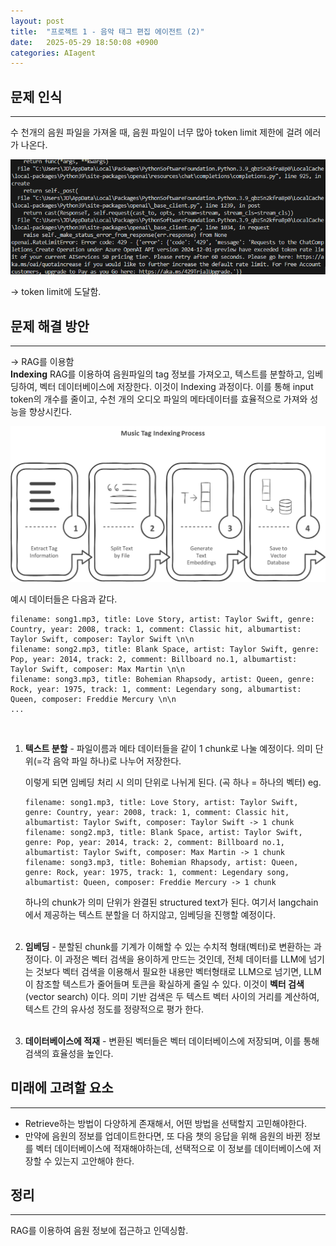```yaml
---
layout: post
title:  "프로젝트 1 - 음악 태그 편집 에이전트 (2)"
date:   2025-05-29 18:50:08 +0900
categories: AIagent
---
```


## 문제 인식
---
수 천개의 음원 파일을 가져올 때, 음원 파일이 너무 많아 token limit 제한에 걸려 에러가 나온다. 

![](../assets/20250527222015.png)

-> token limit에 도달함.

## 문제 해결 방안
---
-> RAG를 이용함<br>
**Indexing**
RAG를 이용하여 음원파일의 tag 정보를 가져오고, 텍스트를 분할하고, 임베딩하여, 벡터 데이터베이스에 저장한다. 이것이 Indexing 과정이다. 이를 통해 input token의 개수를 줄이고, 수천 개의 오디오 파일의 메타데이터를 효율적으로 가져와 성능을 향상시킨다.

![](../assets/image(1).png)

예시 데이터들은 다음과 같다. 
```text
filename: song1.mp3, title: Love Story, artist: Taylor Swift, genre: Country, year: 2008, track: 1, comment: Classic hit, albumartist: Taylor Swift, composer: Taylor Swift \n\n
filename: song2.mp3, title: Blank Space, artist: Taylor Swift, genre: Pop, year: 2014, track: 2, comment: Billboard no.1, albumartist: Taylor Swift, composer: Max Martin \n\n
filename: song3.mp3, title: Bohemian Rhapsody, artist: Queen, genre: Rock, year: 1975, track: 1, comment: Legendary song, albumartist: Queen, composer: Freddie Mercury \n\n
...
```
<br>

1. **텍스트 분할** - 파일이름과 메타 데이터들을 같이 1 chunk로 나눌 예정이다. 의미 단위(=각 음악 파일 하나)로 나누어 저장한다.

    이렇게 되면 임베딩 처리 시 의미 단위로 나뉘게 된다. (곡 하나 = 하나의 벡터)
    eg.
    ```text
    filename: song1.mp3, title: Love Story, artist: Taylor Swift, genre: Country, year: 2008, track: 1, comment: Classic hit, albumartist: Taylor Swift, composer: Taylor Swift -> 1 chunk
    filename: song2.mp3, title: Blank Space, artist: Taylor Swift, genre: Pop, year: 2014, track: 2, comment: Billboard no.1, albumartist: Taylor Swift, composer: Max Martin -> 1 chunk
    filename: song3.mp3, title: Bohemian Rhapsody, artist: Queen, genre: Rock, year: 1975, track: 1, comment: Legendary song, albumartist: Queen, composer: Freddie Mercury -> 1 chunk
    ```

    하나의 chunk가 의미 단위가 완결된 structured text가 된다. 여기서 langchain에서 제공하는 텍스트 분할을 더 하지않고, 임베딩을 진행할 예정이다.  
    <br>
2. **임베딩** - 분할된 chunk를 기계가 이해할 수 있는 수치적 형태(벡터)로 변환하는 과정이다. 이 과정은 벡터 검색을 용이하게 만드는 것인데, 전체 데이터를 LLM에 넘기는 것보다 벡터 검색을 이용해서 필요한 내용만 벡터형태로 LLM으로 넘기면, LLM이 참조할 텍스트가 줄어들며 토큰을 확실하게 줄일 수 있다. 이것이 **벡터 검색** (vector search) 이다. 의미 기반 검색은 두 텍스트 벡터 사이의 거리를 계산하여, 텍스트 간의 유사성 정도를 정량적으로 평가 한다. <br><br>

3. **데이터베이스에 적재** - 변환된 벡터들은 벡터 데이터베이스에 저장되며, 이를 통해 검색의 효율성을 높인다. 



## 미래에 고려할 요소
---

 - Retrieve하는 방법이 다양하게 존재해서, 어떤 방법을 선택할지 고민해야한다. 
 - 만약에 음원의 정보를 업데이트한다면, 또 다음 챗의 응답을 위해 음원의 바뀐 정보를 벡터 데이터베이스에 적재해야하는데, 선택적으로 이 정보를 데이터베이스에 저장할 수 있는지 고안해야 한다. 

## 정리
---
 
RAG를 이용하여 음원 정보에 접근하고 인덱싱함.





